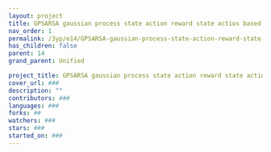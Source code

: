 ```yaml
---
layout: project
title: GPSARSA gaussian process state action reward state actios based SITNSHOP
nav_order: 1
permalink: /3yp/e14/GPSARSA-gaussian-process-state-action-reward-state-actios-based-SITNSHOP
has_children: false
parent: 14
grand_parent: Unified

project_title: GPSARSA gaussian process state action reward state actios based SITNSHOP
cover_url: ###
description: ""
contributors: ###
languages: ###
forks: ##
watchers: ###
stars: ###
started_on: ###
---
```

    